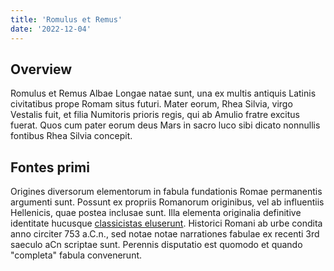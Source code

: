 ```yaml
---
title: 'Romulus et Remus'
date: '2022-12-04'
---
```


## Overview
Romulus et Remus Albae Longae natae sunt, una ex multis antiquis Latinis civitatibus prope Romam situs futuri. Mater eorum, Rhea Silvia, virgo Vestalis fuit, et filia Numitoris prioris regis, qui ab Amulio fratre excitus fuerat. Quos cum pater eorum deus Mars in sacro luco sibi dicato nonnullis fontibus Rhea Silvia concepit.

## Fontes primi
Origines diversorum elementorum in fabula fundationis Romae permanentis argumenti sunt. Possunt ex propriis Romanorum originibus, vel ab influentiis Hellenicis, quae postea inclusae sunt. Illa elementa originalia definitive identitate hucusque [classicistas eluserunt](https://la.wikipedia.org/wiki/Res_classicae). Historici Romani ab urbe condita anno circiter 753 a.C.n., sed notae notae narrationes fabulae ex recenti 3rd saeculo aCn scriptae sunt. Perennis disputatio est quomodo et quando "completa" fabula convenerunt.